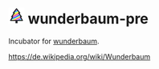 # ![](docs/assets/tree_rainbow_diag_transp_32.png) wunderbaum-pre

Incubator for [wunderbaum](https://github.com/mar10/wunderbaum).

https://de.wikipedia.org/wiki/Wunderbaum
